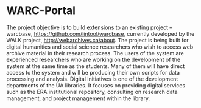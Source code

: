 # WARC-Portal

The project objective is to build extensions to an existing project – warcbase,
https://github.com/lintool/warcbase, currently developed by the WALK project,
http://webarchives.ca/about.
The project is being built for digital humanities and social science researchers who wish to
access web archive material in their research process.
The users of the system are experienced researchers who are working on the development of the
system at the same time as the students. Many of them will have direct access to the system and
will be producing their own scripts for data processing and analysis.
Digital Initiatives is one of the development departments of the UA libraries. It focuses on
providing digital services such as the ERA institutional repository, consulting on research data
management, and project management within the library.

